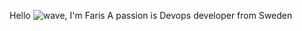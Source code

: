 Hello ![wave](https://github.com/user-attachments/assets/884e1b60-1df0-4284-a76a-7174376ee445), I'm Faris
A passion is Devops developer from Sweden
